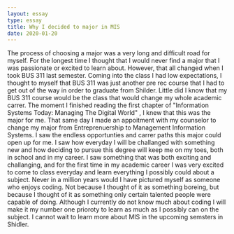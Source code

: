 ```yaml
---
layout: essay 
type: essay
title: Why I decided to major in MIS
date: 2020-01-20
---
```

The process of choosing a major was a very long and difficult road for myself. For the longest time I thought that I would never find a major that I was passionate or excited to learn about. However, that all changed when I took BUS 311 last semester. Coming into the class I had low expectations, I thought to myself that BUS 311 was just another pre rec course that I had to get out of the way in order to graduate from Shilder. Little did I know that my BUS 311 course would be the class that would change my whole academic carrer. The moment I finished reading the first chapter of "Information Systems Today: Managing The Digital World" , I knew that this was the major for me. That same day I made an appoitment with my counselor to change my major from Entreprenuership to Management Information Systems. I saw the endless opportunties and carrer paths this major could open up for me. I saw how everyday I will be challanged with something new and how deciding to pursue this degree will keep me on my toes, both in school and in my career. I saw something that was both exciting and challanging, and for the first time in my academic career I was very excited to come to class everyday and learn everything I possibly could about a subject. Never in a million years would I have pictured myself as someone who enjoys coding. Not because I thought of it as something boreing, but because I thought of it as something only certain talented people were capable of doing. Although I currently do not know much about coding I will make it my number one prioroty to learn as much as I possibly can on the subject. I cannot wait to learn more about MIS in the upcoming semsters in Shidler. 

